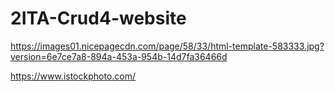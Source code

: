# 2ITA-Crud4-website
 
https://images01.nicepagecdn.com/page/58/33/html-template-583333.jpg?version=6e7ce7a8-894a-453a-954b-14d7fa36466d

https://www.istockphoto.com/

